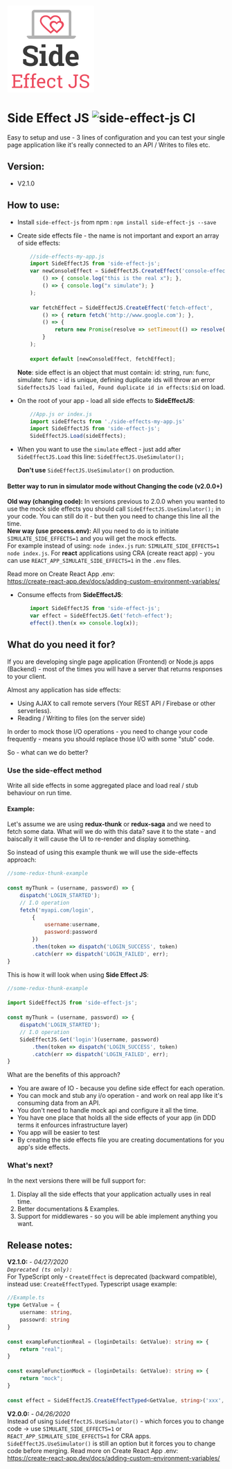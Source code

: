 ![](https://github.com/eladbash/side-effect-emulator/blob/master/logo.png)
# Side Effect JS ![side-effect-js CI](https://github.com/eladbash/side-effect-emulator/workflows/side-effect-js%20CI/badge.svg)
Easy to setup and use - 3 lines of configuration and you can test your single page application like it's really connected to an API / Writes to files etc.

## Version:
* V2.1.0

## How to use:
* Install `side-effect-js` from npm : `npm install side-effect-js --save`
* Create side effects file - the name is not important and export an array of side effects:
	```javascript
		//side-effects-my-app.js
		import SideEffectJS from 'side-effect-js';
		var newConsoleEffect = SideEffectJS.CreateEffect('console-effect',
			() => { console.log("this is the real x"); },
			() => { console.log("x simulate"); }
		);

		var fetchEffect = SideEffectJS.CreateEffect('fetch-effect',
			() => { return fetch('http://www.google.com'); },
			() => {
				return new Promise(resolve => setTimeout(() => resolve("google test"), 2000));
			}
		);

		export default [newConsoleEffect, fetchEffect];
	```
	**Note**: side effect is an object that must contain: id: string, run: func, simulate: func - id is unique, defining duplicate ids will throw an error `SideffectsJS load failed, Found duplicate id in effects:$id` on load.
	

* On the root of your app - load all side effects to **SideEffectJS**:
	```javascript
		//App.js or index.js
		import sideEffects from './side-effects-my-app.js'
		import SideEffectJS from 'side-effect-js';
		SideEffectJS.Load(sideEffects);
	```

* When you want to use the `simulate` effect - just add after `SideEffectJS.Load` this line: `SideEffectJS.UseSimulator();
`

	 **Don't use** `SideEffectJS.UseSimulator()` on production.
#### Better way to run in simulator mode without Changing the code (v2.0.0+)
**Old way (changing code):**
In versions previous to 2.0.0 when you wanted to use the mock side effects you should call `SideEffectJS.UseSimulator();` in your code.
You can still do it - but then you need to change this line all the time.<br/>
**New way (use process.env):**
All you need to do is to initiate `SIMULATE_SIDE_EFFECTS=1` and you will get the mock effects.<br/>
For example instead of using: `node index.js` run: `SIMULATE_SIDE_EFFECTS=1 node index.js`.
For **react** applications using CRA (create react app) - you can use `REACT_APP_SIMULATE_SIDE_EFFECTS=1` in the `.env` files.


Read more on Create React App .env: <br/> https://create-react-app.dev/docs/adding-custom-environment-variables/

* Consume effects from **SideEffectJS**: 
	```javascript
		import SideEffectJS from 'side-effect-js';
		var effect = SideEffectJS.Get('fetch-effect');
		effect().then(x => console.log(x));
	```
## What do you need it for?
If you are developing single page application (Frontend) or Node.js apps (Backend) - most of the times you will have a server that returns responses to your client.

Almost any application has side effects:

* Using AJAX to call remote servers (Your REST API / Firebase or other serverless).
* Reading / Writing to files (on the server side)

In order to mock those I/O operations - you need to change your code frequently - means you should replace those I/O with some "stub" code.

So - what can we do better?

### Use the side-effect method
Write all side effects in some aggregated place and load real / stub behaviour on run time.

#### Example:

Let's assume we are using **redux-thunk** or **redux-saga** and we need to fetch some data.
What will we do with this data? save it to the state - and baiscally it will cause the UI to re-render and display something. 

So instead of using this example thunk we will use the side-effects approach:
```javascript
//some-redux-thunk-example

const myThunk = (username, password) => {
	dispatch('LOGIN_STARTED');
	// I.O operation
	fetch('myapi.com/login',
		{
			username:username,
			password:password
		})
		.then(token => dispatch('LOGIN_SUCCESS', token)
		.catch(err => dispatch('LOGIN_FAILED', err);
}
```

This is how it will look when using **Side Effect JS**:
```javascript
//some-redux-thunk-example

import SideEffectJS from 'side-effect-js';

const myThunk = (username, password) => {
	dispatch('LOGIN_STARTED');
	// I.O operation
	SideEffectJS.Get('login')(username, password)
		.then(token => dispatch('LOGIN_SUCCESS', token)
		.catch(err => dispatch('LOGIN_FAILED', err);
}
```

What are the benefits of this approach?

* You are aware of IO - because you define side effect for each operation.
* You can mock and stub any i/o operation - and work on real app like it's consuming data from an API.
* You don't need to handle mock api and configure it all the time.
* You have one place that holds all the side effects of your app (in DDD terms it enfources infrastructure layer)
* You app will be easier to test 
* By creating the side effects file you are creating documentations for you app's side effects.

### What's next?
In the next versions there will be full support for:

1. Display all the side effects that your application actually uses in real time.
2. Better documentations & Examples.
3. Support for middlewares - so you will be able implement anything you want.

## Release notes:
**V2.1.0:** - *04/27/2020* <br/>
*`Deprecated (ts only):`*<br/>
For TypeScript only - `CreateEffect` is deprecated (backward compatible), instead use: `CreateEffectTyped`.
Typescript usage example:
```typescript
//Example.ts
type GetValue = {
    username: string,
    passowrd: string
}

const exampleFunctionReal = (loginDetails: GetValue): string => {
    return "real";
}

const exampleFunctionMock = (loginDetails: GetValue): string => {
    return "mock";
}

const effect = SideEffectJS.CreateEffectTyped<GetValue, string>('xxx', exampleFunctionReal, exampleFunctionMock);
```

**V2.0.0:** - *04/26/2020* <br/>
Instead of using `SideEffectJS.UseSimulator()` - which forces you to change code -> use `SIMULATE_SIDE_EFFECTS=1` or `REACT_APP_SIMULATE_SIDE_EFFECTS=1` for CRA apps.
`SideEffectJS.UseSimulator()` is still an option but it forces you to change code before merging.
Read more on Create React App .env: <br/> https://create-react-app.dev/docs/adding-custom-environment-variables/


